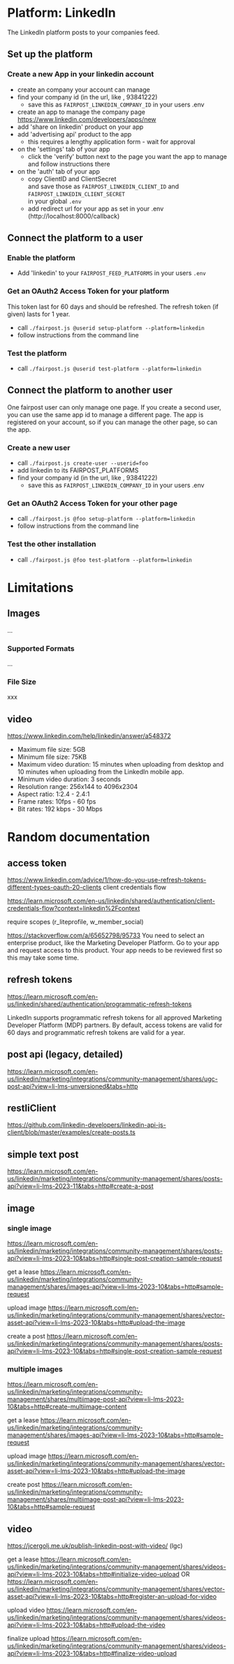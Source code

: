 # Platform: LinkedIn

The LinkedIn platform posts to your companies feed.

## Set up the platform

### Create a new App in your linkedin account
- create an company your account can manage
- find your company id (in the url, like , 93841222)
  - save this as `FAIRPOST_LINKEDIN_COMPANY_ID` in your users .env
- create an app to manage the company page \
https://www.linkedin.com/developers/apps/new
- add 'share on linkedin' product on your app
- add 'advertising api' product to the app
  - this requires a lengthy application form - wait for approval
- on the 'settings' tab of your app
  - click the 'verify' button next to the page you want the app to manage \
    and follow instructions there
- on the 'auth' tab of your app
  - copy ClientID and ClientSecret \
    and save those as `FAIRPOST_LINKEDIN_CLIENT_ID` and `FAIRPOST_LINKEDIN_CLIENT_SECRET` \
    in your global `.env`
  - add redirect url for your app as set in your .env (http://localhost:8000/callback)

## Connect the platform to a user

### Enable the platform
 - Add 'linkedin' to your `FAIRPOST_FEED_PLATFORMS` in your users `.env`

### Get an OAuth2 Access Token for your platform

This token last for 60 days and should be refreshed.
The refresh token (if given) lasts for 1 year.

 - call `./fairpost.js @userid setup-platform --platform=linkedin`
 - follow instructions from the command line

### Test the platform
 - call `./fairpost.js @userid test-platform --platform=linkedin`

## Connect the platform to another user

One fairpost user can only manage one page. If you create a second user, you can use the same app id to manage a different page. The app is registered on your account, so if you can manage the other page, so can the app. 

### Create a new user 
- call `./fairpost.js create-user --userid=foo` 
- add linkedin to its FAIRPOST_PLATFORMS
- find your company id (in the url, like , 93841222)
  - save this as `FAIRPOST_LINKEDIN_COMPANY_ID` in your users .env

### Get an OAuth2 Access Token for your other page

 - call `./fairpost.js @foo setup-platform --platform=linkedin`
 - follow instructions from the command line

### Test the other installation
 - call `./fairpost.js @foo test-platform --platform=linkedin`

# Limitations 

## Images 

...

### Supported Formats

...

### File Size

xxx

## video

https://www.linkedin.com/help/linkedin/answer/a548372

- Maximum file size: 5GB
- Minimum file size: 75KB
- Maximum video duration: 15 minutes when uploading from desktop and 10 minutes when uploading from the LinkedIn mobile app.
- Minimum video duration: 3 seconds
- Resolution range: 256x144 to 4096x2304
- Aspect ratio: 1:2.4 - 2.4:1
- Frame rates: 10fps - 60 fps
- Bit rates: 192 kbps - 30 Mbps

# Random documentation

## access token 
https://www.linkedin.com/advice/1/how-do-you-use-refresh-tokens-different-types-oauth-20-clients
client credentials flow

https://learn.microsoft.com/en-us/linkedin/shared/authentication/client-credentials-flow?context=linkedin%2Fcontext

require scopes (r_liteprofile, w_member_social)

https://stackoverflow.com/a/65652798/95733
You need to select an enterprise product, like the Marketing Developer Platform. Go to your app and request access to this product. Your app needs to be reviewed first so this may take some time.

## refresh  tokens

https://learn.microsoft.com/en-us/linkedin/shared/authentication/programmatic-refresh-tokens

LinkedIn supports programmatic refresh tokens for all approved Marketing Developer Platform (MDP) partners.
By default, access tokens are valid for 60 days and programmatic refresh tokens are valid for a year.

## post api (legacy, detailed)

https://learn.microsoft.com/en-us/linkedin/marketing/integrations/community-management/shares/ugc-post-api?view=li-lms-unversioned&tabs=http

## restliClient

https://github.com/linkedin-developers/linkedin-api-js-client/blob/master/examples/create-posts.ts

## simple text post 
https://learn.microsoft.com/en-us/linkedin/marketing/integrations/community-management/shares/posts-api?view=li-lms-2023-11&tabs=http#create-a-post

## image

### single image 
https://learn.microsoft.com/en-us/linkedin/marketing/integrations/community-management/shares/posts-api?view=li-lms-2023-10&tabs=http#single-post-creation-sample-request

get a lease
https://learn.microsoft.com/en-us/linkedin/marketing/integrations/community-management/shares/images-api?view=li-lms-2023-10&tabs=http#sample-request

upload image
https://learn.microsoft.com/en-us/linkedin/marketing/integrations/community-management/shares/vector-asset-api?view=li-lms-2023-10&tabs=http#upload-the-image

create a post 
https://learn.microsoft.com/en-us/linkedin/marketing/integrations/community-management/shares/posts-api?view=li-lms-2023-10&tabs=http#single-post-creation-sample-request

### multiple images 

https://learn.microsoft.com/en-us/linkedin/marketing/integrations/community-management/shares/multiimage-post-api?view=li-lms-2023-10&tabs=http#create-multiimage-content

get a lease
https://learn.microsoft.com/en-us/linkedin/marketing/integrations/community-management/shares/images-api?view=li-lms-2023-10&tabs=http#sample-request

upload image
https://learn.microsoft.com/en-us/linkedin/marketing/integrations/community-management/shares/vector-asset-api?view=li-lms-2023-10&tabs=http#upload-the-image

create post 
https://learn.microsoft.com/en-us/linkedin/marketing/integrations/community-management/shares/multiimage-post-api?view=li-lms-2023-10&tabs=http#sample-request


## video

https://jcergolj.me.uk/publish-linkedin-post-with-video/ (lgc)

get a lease 
https://learn.microsoft.com/en-us/linkedin/marketing/integrations/community-management/shares/videos-api?view=li-lms-2023-10&tabs=http#initialize-video-upload
OR
https://learn.microsoft.com/en-us/linkedin/marketing/integrations/community-management/shares/vector-asset-api?view=li-lms-2023-10&tabs=http#register-an-upload-for-video

upload video
https://learn.microsoft.com/en-us/linkedin/marketing/integrations/community-management/shares/videos-api?view=li-lms-2023-10&tabs=http#upload-the-video

finalize upload 
https://learn.microsoft.com/en-us/linkedin/marketing/integrations/community-management/shares/videos-api?view=li-lms-2023-10&tabs=http#finalize-video-upload




